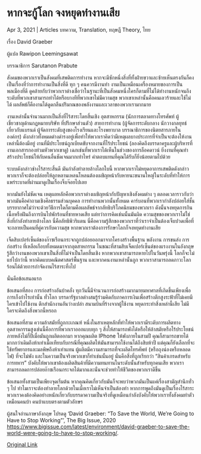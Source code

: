 # หากจะกู้โลก จงหยุดทำงานเสีย

Apr 3, 2021 | Articles บทความ, Translation, ทฤษฎี Theory, ไทย





เรื่อง David Graeber

ผู้แปล Rawipon Leemingsawat

บรรณาธิการ Sarutanon Prabute

สังคมของพวกเราเป็นสังคมที่เสพติดการทำงาน หากจะมีซักหนึ่งสิ่งที่ทั้งฝ่ายขวาและซ้ายเห็นตรงกันก็คงเป็นเรื่องที่ว่าการทำงานเป็นสิ่งที่ดี ทุก ๆ คนควรมีงานทำ งานเป็นเหมือนเครื่องหมายของการเป็นพลเมืองที่ดี ดูคล้ายกับว่าพวกเราต่างเชื่อว่าในฐานะที่เป็นสังคมหนึ่งใครก็ตามที่ไม่ได้ทำงานหนักจนถึงระดับที่พวกเขาสามารถทำได้หรือบางทีที่พวกเขาไม่มีความสุข พวกเขาเหล่านั้นคือคนเลวร้ายและใช้ไม่ได้ ผลลัพธ์ก็คืองานได้ดูดกลืนปริมาณของพลังงานและเวลาของพวกเรามากมาย

งานเหล่านั้นจำนวนมากเป็นสิ่งที่ไร้สาระโดยสิ้นเชิง อุตสาหกรรม (นักการตลาดทางโทรศัพท์ ผู้เชี่ยวชาญด้านกฎหมายบริษัท ที่ปรึกษาส่วนตัว) สายการทำงาน (ผู้จัดการระดับกลาง นักวางกลยุทธ์เกี่ยวกับแบรนด์ ผู้จัดการระดับสูงของโรงเรียนและโรงพยาบาล บรรณาธิการของนิตยสารภายในองค์กร) ดังกล่าวทั้งหมดต่างดำรงอยู่เพื่อทำให้พวกเราคิดว่ามีเหตุผลบางประการที่จำเป็นจะต้องให้งานเหล่านี้ต้องมีอยู่ งานที่มีประโยชน์ถูกเบียดขับจากงานที่ไร้ประโยชน์ (ลองคิดถึงบรรดาครูและผู้บริหารที่งานเอกสารกองท่วมหัวพวกเขาดู) เฉกเช่นที่พวกเราได้เห็นในช่วงของการล็อคดาวน์ ยิ่งงานที่คุณทำสร้างประโยชน์ให้กับคนอื่นชัดเจนมากเท่าไหร่ ค่าตอบแทนที่คุณได้รับก็ยิ่งน้อยตามไปด้วย

ระบบดังกล่าวช่างไร้สาระสิ้นดี มันกำลังทำลายล้างโลกใบนี้ หากพวกเราไม่หยุดอาการเสพติดดังกล่าว พวกเราก็จะต้องปล่อยให้ลูกหลานเหลนโหลนต้องเผชิญหน้ากับหายนะขนานใหญ่ในระดับที่ทำให้การแพร่ระบาดที่ผ่านมาดูเป็นเรื่องจิ๊บจ๊อยไปเลย

หากมันยังไม่ชัดเจน เหตุผลหลักคือพวกเราต่างเผชิญหน้ากับปัญหาเชิงสังคมต่าง ๆ ตลอดเวลาราวกับว่าพวกมันคือคำถามเชิงศีลธรรมส่วนบุคคล การทำงานพวกนั้นทั้งหมด คาร์บอนที่พวกเรากำลังปล่อยใส่ชั้นบรรยากาศไม่ว่าจะด้วยวิธีการใดก็ตามคือผลลัพธ์จากลัทธิบริโภคนิยมของพวกเรา ดังนั้นจงหยุดการกินเนื้อหรือฝันถึงการบินไปพักร้อนที่ชายหาดเสีย แต่ทว่าการคิดเช่นนั้นมันผิด ความสุขของพวกเราไม่ใช่สิ่งที่กำลังทำลายล้างโลก นี่คือลัทธิพิวริแตน นี่คือความรู้สึกของพวกเราที่ว่าเราจำเป็นต้องเจ็บปวดเพื่อที่จะกลายเป็นคนที่คู่ควรกับความสุข หากพวกเราต้องการรักษาโลกก็จงหยุดทำงานเสีย

เจ็ดสิบเปอร์เซ็นต์ของก๊าซเรือนกระจกถูกปล่อยออกมาจากโครงสร้างพื้นฐาน พลังงาน การขนส่ง การก่อสร้าง ที่เหลือเกือบทั้งหมดมาจากอุตสาหกรรม ในขณะที่สามสิบเจ็ดเปอร์เซ็นต์ของแรงงานในอังกฤษรู้สึกว่างานของพวกเขาเป็นสิ่งที่ไม่จำเป็นโดยสิ้นเชิง หากพวกเขาสามารถหายไปในวันพรุ่งนี้ โลกก็จะไม่แย่ไปกว่านี้ หากคิดแบบคณิตศาสตร์พื้นฐาน และหากคนงานเหล่านั้นถูก พวกเราสามารถลดภาวะโลกร้อนได้ด้วยการกำจัดงานไร้สาระทิ้งไป

นั่นคือข้อเสนอแรก

ข้อเสนอที่สอง การก่อสร้างอันบ้าคลั่ง ทุกวันนี้มีจำนวนการก่อสร้างมากมายมหาศาลที่เกิดขึ้นเพียงเพื่อการเก็งกำไรเท่านั้น ทั่วโลก บรรดารัฐบาลต่างสมรู้ร่วมคิดกับภาคการเงินเพื่อสร้างตึกสูงระฟ้าที่ไม่เคยมีใครเข้าไปใช้งาน ตึกสำนักงานอันว่างเปล่า สนามบินที่ร้างจากผู้ใช้งาน หยุดกระทำสิ่งเหล่านี้เสีย ไม่มีใครจะคิดถึงสิ่งพวกนี้หรอก

ข้อเสนอที่สาม ความล้าสมัยที่ถูกกะเกณฑ์ หนึ่งในสาเหตุหลักที่ทำให้พวกเรามีระดับการผลิตทางอุตสาหกรรมสูงเช่นนี้คือการที่พวกเราออกแบบทุก ๆ สิ่งให้สามารถพังได้หรือให้ล้าสมัยหรือไร้ประโยชน์ภายหลังไม่กี่ปีเมื่อมันถูกผลิตออกมา หากคุณผลิต IPhone ให้พังภายในสามปี คุณก็สามารถขายได้มากกว่าเดิมถึงห้าเท่าเมื่อเทียบกับกรณีที่คุณผลิตให้มันสามารถใช้งานได้ถึงสิบห้าปี แต่คุณก็ยังเลือกที่จะใช้ทรัพยากรและมลพิษถึงห้าเท่าแทน ผู้ผลิตมีความสามารถที่จะผลิตโทรศัพท์ (หรือถุงน่องหรือหลอดไฟ) ที่จะไม่พัง และในความเป็นจริงพวกเขาก็ทำเช่นนั้นอยู่ นั่นคือสิ่งที่ถูกเรียกว่า “สินค้าเกรดสำหรับการทหาร” บังคับให้พวกเขาต้องผลิตสินค้าที่มีความทนทานในระดับนั้นสำหรับทุกคนเสีย พวกเราสามารถลดการปล่อยก๊าซเรือนกระจกได้มากและนั่นจะช่วยทำให้ชีวิตของพวกเราดีขึ้น

ข้อเสนอทั้งสามเป็นเพียงจุดเริ่มต้น หากคุณคิดเกี่ยวกับมันก็จะพบว่าพวกมันเป็นแค่เรื่องสามัญสำนึกทั่ว ๆ ไป ทำไมเราจะต้องทำลายโลกด้วยในเมื่อเราไม่เห็นจำเป็นต้องทำ หากการพูดถึงมันดูเป็นเรื่องไร้สาระ พวกเราคงต้องคิดอย่างหนักเกี่ยวกับบรรดาความเป็นจริงที่ดูเหมือนกำลังบังคับให้พวกเราทั้งสังคมทำตัวเหมือนคนบ้า คนบ้าแบบตรงตามตัวอักษร



ผู้สนใจอ่านภาษาอังกฤษ โปรดดู ‘David Graeber: “To Save the World, We’re Going to Have to Stop Working”’, The Big Issue, 2020 <https://www.bigissue.com/latest/environment/david-graeber-to-save-the-world-were-going-to-have-to-stop-working/>.



[Original Link](https://www.dindeng.com/to-save-the-world-stop-working/)